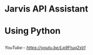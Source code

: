 # Jarvis API Assistant <h1> Using Python <h2>
###### YouTube:- https://youtu.be/Lp9Ftuq2sVI <h6>
        
